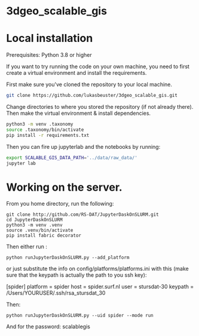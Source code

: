 # 3dgeo_scalable_gis


# Local installation

Prerequisites: Python 3.8  or higher

If you want to try running the code on your own machine, you need to first create a virtual environment and install the requirements. 

First make sure you've cloned the repository to your local machine.

```bash
git clone https://github.com/lukasbeuster/3dgeo_scalable_gis.git
```


Change directories to where you stored the repository (if not already there). Then make the virtual environment & install dependencies. 

```bash
python3 -m venv .taxonomy
source .taxonomy/bin/activate
pip install -r requirements.txt
```
Then you can fire up jupyterlab and the notebooks by running:

```bash
export SCALABLE_GIS_DATA_PATH='../data/raw_data/'
jupyter lab
```

# Working on the server.

From you home directory, run the following:
```
git clone http://github.com/RS-DAT/JupyterDaskOnSLURM.git
cd JupyterDaskOnSLURM
python3 -m venv .venv
source .venv/bin/activate
pip install fabric decorator
```


Then either run :

```
python runJupyterDaskOnSLURM.py --add_platform
```
or just substitute the  info on  config/platforms/platforms.ini
with this (make sure that the keypath is actually the path to you ssh key):

[spider]
platform = spider
host = spider.surf.nl
user = stursdat-30
keypath = /Users/YOURUSER/.ssh/rsa_stursdat_30


Then:

```
python runJupyterDaskOnSLURM.py --uid spider --mode run
```

And for the password: scalablegis
 
